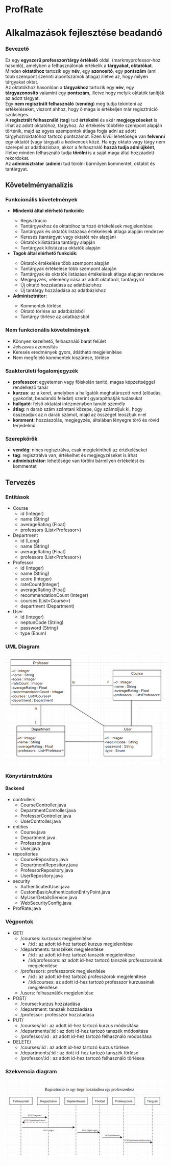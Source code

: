 # ProfRate
<H1>Alkalmazások fejlesztése beadandó</H1>
<H3>Bevezető</H3>
<p>Ez egy <b>egyszerű professzor/tárgy értékelő</b> oldal. (markmyprofessor-hoz hasonló), amelyben a felhasználónak értékelik a <b>tárgyakat, oktatókat</b>.<br>
Minden <b>oktatóhoz</b> tartozik egy <b>név</b>, egy <b>azonosító</b>, egy <b>pontszám</b> (ami több szempont szerinti alpontszámok átlaga) illetve az, hogy milyen tárgyakat oktat.<br>
Az oktatókhoz hasonlóan a <b>tárgyakhoz</b> tartozik egy <b>név</b>, egy <b>tárgyazonosító</b> valamint egy <b>pontszám</b>, illetve hogy melyik oktatók tanítják az adott tárgyat.<br> 
Egy <b>nem regisztrált felhasználó</b> (<b>vendég</b>) meg tudja tekinteni az értékeléseket, viszont ahhoz, hogy ő maga is értékeljen már regisztráció szükséges.<br>
A <b>regisztrált felhasználó</b> (<b>tag</b>) tud <b>értékelni</b> és akár <b>megjegyzéseket</b> is irhat az adott oktatóhoz, tárgyhoz. Az értékelés többféle szempont alapján történik, majd az egyes szempontok átlaga fogja adni az adott tárgyhoz/oktatóhoz tartozó pontszámot. Ezen kívül lehetősége van <b>felvenni</b> egy oktatót (vagy tárgyat) a kedvencek közé. Ha egy oktató vagy tárgy nem szerepel az adatbázisban, akkor a felhasználó <b>hozzá tudja adni újként</b>, illetve minden felhasználó tudja <b>törölni</b> is a saját maga által hozzáadott rekordokat.<br>
Az <b>adminisztrátor</b> (<b>admin</b>) tud törölni bármilyen kommentet, oktatót és tantárgyat.</p>
<H2>Követelményanalízis</H2>
<H3>Funkcionális követelmények</H3>
<ul>
  <li><b>Mindenki által elérhető funkciók:</b></li>
      <ul>
        <li>Regisztráció</li>
        <li>Tantárgyakhoz és oktatóhoz tartozó értékelések megjelenítése</li>
        <li>Tantárgyak és oktatók listázása értékelések átlaga alapján rendezve</li>
        <li>Keresés (tantárgyat vagy oktatót név alapján)</li>
        <li>Oktatók kilistázása tantárgy alapján</li>
        <li>Tantárgyak kilistázása oktatók alapján</li>
      </ul>
  <li><b>Tagok által elérhető funkciók:</b></li>
      <ul>
        <li>Oktatók értékelése több szempont alapján</li>
        <li>Tantárgyak értékelése több szempont alapján</li>
        <li>Tantárgyak és oktatók listázása értékelések átlaga alapján rendezve</li>
        <li>Megjegyzés, vélemény írása az adott oktatóról, tantárgyról</li>
        <li>Új oktató hozzáadása az adatbázishoz</li>
        <li>Új tantárgy hozzáadása az adatbázishoz</li>
      </ul>
    <li><b>Adminisztrátor:</b></li>
      <ul>
        <li>Kommentek törlése</li>
        <li>Oktató törlése az adatbázisból</li>
        <li>Tantárgy törlése az adatbázisból</li>
      </ul>
</ul>
<H3>Nem funkcionális követelmények</H3>
<ul>
  <li>Könnyen kezelhető, felhasználó barát felület</li>
  <li>Jelszavas azonosítás</li>
  <li>Keresés eredmények gyors, átlátható megjelenítése</li>
  <li>Nem megfelelő kommentek kiszűrése, törlése</li>
</ul>
<H3>Szakterületi fogalomjegyzék</H3>
<ul>
  <li><b>professzor</b>: egyetemen vagy főiskolán tanító, magas képzettséggel rendelkező tanár</li>
  <li><b>kurzus</b>: az a keret, amelyben a hallgatók meghatározott rend (előadás, gyakorlat, beadandó feladat) szerint gyarapíthatják tudásukat </li>
  <li><b>hallgató</b>: felső oktatási intézményben tanuló személy</li>
  <li><b>átlag</b>: n darab szám számtani közepe, úgy számoljuk ki, hogy összeadjuk az n darab számot, majd az összeget leosztjuk n-el</li>
  <li><b>komment</b>: hozzászólás, megjegyzés, általában lényegre törő és rövid terjedelmű.</li>
</ul>

<H3>Szerepkörök</H3>
<ul>
  <li><b>vendég</b>: nincs regisztrálva, csak megtekintheti az értékeléseket</li>
  <li><b>tag</b>: regisztrálva van, értékelhet és megjegyzéseket is írhat</li>
  <li><b>adminisztrátor</b>: lehetősége van törölni bármilyen értékelést és kommentet</li>
</ul>

<H2>Tervezés</H2>

<H3>Entitások</H3>
<ul>
  <li>Course
    <ul>
      <li>id (Integer)</li>
      <li>name (String)</li>
      <li>averageRating (Float)</li>
      <li>professors (List&lt;Professor&gt;)</li>
    </ul>
  </li>
  <li>Department
    <ul>
        <li>id (Long)</li>
        <li>name (String)</li>
        <li>averageRating (Float)</li>
        <li>professors (List&lt;Professor&gt;)</li>
    </ul>
  </li>
  <li>Professor
    <ul>
        <li>id (Integer)</li>
        <li>name (String)</li>
        <li>score (Integer)</li>
        <li>rateCount(Integer)</li>
        <li>averageRating (Float)</li>
        <li>recommendationCount (Integer)</li>
        <li>courses (List&lt;Course&gt;)</li>
        <li>department (Department)</li>
    </ul>
  </li>
  <li>User
    <ul>
      <li>id (Integer)</li>
      <li>neptunCode (String)</li>
      <li>password (String)</li>
      <li>type (Enum)</li>
    </ul>
  </li>
</ul>

<H3>UML Diagram</H3>
<img src="uml.png" alt="UML">

<H3>Könyvtárstruktúra</H3>
<H4>Backend</H4>
<ul>
  <li>controllers
    <ul>
      <li>CourseController.java</li>
      <li>DepartmentController.java</li>
      <li>ProfessorController.java</li>
      <li>UserController.java</li>
    </ul>
  </li>
  <li>entities
    <ul>
      <li>Course.java</li>
      <li>Department.java</li>
      <li>Professor.java</li>
      <li>User.java</li>
    </ul>
  </li>
  <li>repositories
    <ul>
      <li>CourseRepository.java</li>
      <li>DepartmentRepository.java</li>
      <li>ProfessorRepository.java</li>
      <li>UserRepository.java</li>
    </ul>
  </li>
  <li>security
    <ul>
        <li>AuthenticatedUser.java</li>
        <li>CustomBasicAuthenticationEntryPoint.java</li>
        <li>MyUserDetailsService.java</li>
        <li>WebSecurityConfig.java</li>
    </ul>
  </li>
  <li>ProfRate.java</li>
</ul>

<H3>Végpontok</H3>
<ul>
  <li>GET/
    <ul>
      <li>/courses: kurzusok megjelenítése
         <ul>
           <li>/:id : az adott id-hez tartozó kurzus megjelenítése</li>
         </ul>
      </li>
      <li>/departments: tanszékek megjelenítése
         <ul>
           <li>/:id : az adott id-hez tartozó tanszék megjelenítése</li>
           <li>/:id/professors: az adott id-hez tartozó tanszék professzorainak megjelenítése</li>
         </ul>
      </li>
      <li>/professors: professzorok megjelenítése
         <ul>
           <li>/:id : az adott id-hez tartozó professzorok megjelenítése</li>
           <li>/:id/courses: az adott id-hez tartozó professzor kurzusainak megjelenítése</li>
         </ul>
      </li>
      <li>/users: felhasználók megjelenítése
      </li>
    </ul>
  </li>
  <li>POST/
    <ul>
      <li>/course: kurzus hozzáadása</li>
      <li>/department: tanszék hozzáadása</li>
      <li>/professor: professzor hozzáadása</li>
    </ul>
  </li>
  <li>PUT/
    <ul>
      <li>/courses/:id : az adott id-hez tartozó kurzus módosítása</li>
      <li>/departments/:id : az dott id-hez tartozó tanszék módosítása</li>
      <li>/professor/:id : az adott id-hez tartozó felhasználó módosítása</li>
    </ul>
  </li>
  <li>DELETE/
    <ul>
      <li>/courses/:id : az adott id-hez tartozó kurzus törlése</li>
      <li>/departments/:id : az dott id-hez tartozó tanszék törlése</li>
      <li>/professor/:id : az adott id-hez tartozó felhasználó törlésea</li>
    </ul>
  </li>
</ul>

<H3>Szekvencia diagram</H3>
<img src="sequence.png" alt="sequence">


